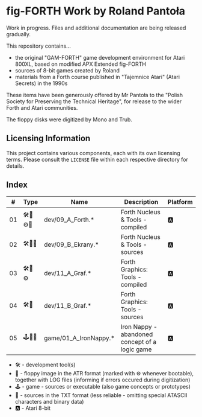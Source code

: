 # fig-FORTH Work by Roland Pantoła

Work in progress. Files and additional documentation are being released gradually.

This repository contains...
* the original "GAM-FORTH" game development environment for Atari 800XL, based on modified APX Extended fig-FORTH
* sources of 8-bit games created by Roland
* materials from a Forth course published in "Tajemnice Atari" (Atari Secrets) in the 1990s

These items have been generously offered by Mr Pantoła to the "Polish Society for Preserving the Technical Heritage", for release to the wider Forth and Atari communities.

The floppy disks were digitized by Mono and Trub.

## Licensing Information

This project contains various components, each with its own licensing terms.
Please consult the `LICENSE` file within each respective directory for details.

## Index

| #  | Type  |  Name          | Description                                      | Platform    |
| -- |------ | ----------     | -----------                                      | ----------- |
| 01 |🛠️💾⚙️📝| dev/09_A_Forth.* | Forth Nucleus & Tools - compiled | 🅰 |
| 02 |🛠️💾📝| dev/09_B_Ekrany.* | Forth Nucleus & Tools - sources | 🅰 |
| 03 |🛠️💾⚙️  | dev/11_A_Graf.* | Forth Graphics: Tools - compiled                    | 🅰 |
| 04 |🛠️💾| dev/11_B_Graf.* | Forth Graphics: Tools - sources                  | 🅰 |
| 05 |🕹️💾📝| game/01_A_IronNappy.* | Iron Nappy - abandoned concept of a logic game   | 🅰 |
<!--
| 06 |🛠️💾⚙️  | dev/42_A_GrafDos.*   | Forth Graphics: Conversion (RamBrandt-Forth-DOS)   | 🅰 |
| 07 |🛠️💾📝🖨️| dev/42_B_GrafDos.*   | Forth Graphics: Conversion (RamBrandt-Forth-DOS) | 🅰 |
| 08 |🕹️💾📝🖨️| (multiple)     | A. D. 2044                                       | 🅰 |
| 09 |🕹️💾📝🖨️| (multiple)     | Klątwa (The Curse)                               | 🅰 |
| 10 |🕹️💾📝🖨️| (multiple)     | Władcy Ciemności                                 | 🅰 | -->

* 🛠️ - development tool(s)
* 💾 - floppy image in the ATR format (marked with ⚙️ whenever bootable), together with LOG files (informing if errors occured during digitization)
* 🕹️ - game - sources or executable (also game concepts or prototypes)
* 📝 - sources in the TXT format (less reliable - omitting special ATASCII characters and binary data)
* 🅰 - Atari 8-bit
<!-- * ✅ - available -->
<!-- * 📚 - game - resources (e.g. text, graphics) -->
<!-- * 🖨️ - sources in the PDF format (more reliable - preserving special ATASCII characters and binary data) -->
<!-- * 🔜 - upcoming -->


